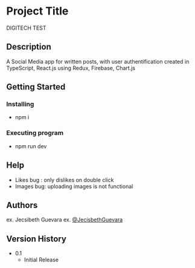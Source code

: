 # Project Title

DIGITECH TEST

## Description

A Social Media app for written posts, with user authentification created in TypeScript, React.js using Redux, Firebase, Chart.js

## Getting Started


### Installing
 
 * npm i 


### Executing program

 * npm run dev


## Help

* Likes bug :  only dislikes on double click
* Images bug: uploading images is not functional


## Authors


ex. Jecsibeth Guevara
ex. [@JecisbethGuevara](www.linkedin.com/in/jecsibeth-guevara-developer)

## Version History


* 0.1
    * Initial Release



